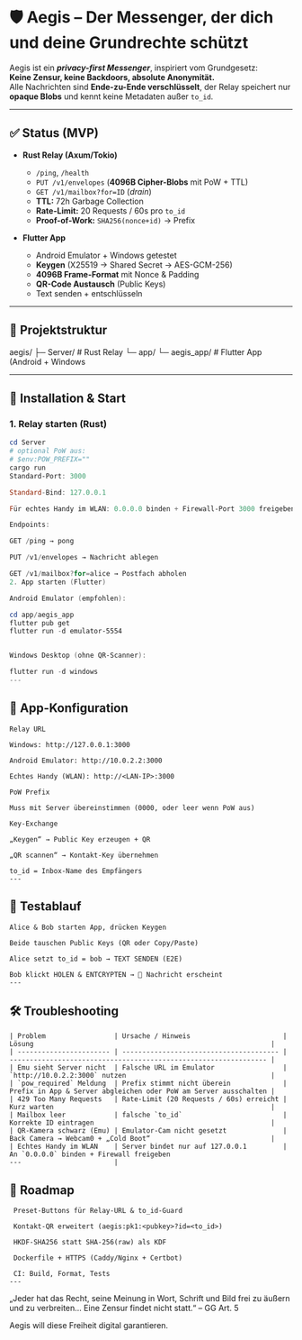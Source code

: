 # 🛡️ Aegis – Der Messenger, der dich und deine Grundrechte schützt

Aegis ist ein ***privacy-first Messenger***, inspiriert vom Grundgesetz:  
**Keine Zensur, keine Backdoors, absolute Anonymität.**  
Alle Nachrichten sind **Ende-zu-Ende verschlüsselt**, der Relay speichert nur **opaque Blobs** und kennt keine Metadaten außer `to_id`.

---

## ✅ Status (MVP)

- **Rust Relay (Axum/Tokio)**
  - `/ping`, `/health`
  - `PUT /v1/envelopes` (**4096B Cipher-Blobs** mit PoW + TTL)
  - `GET /v1/mailbox?for=ID` (*drain*)
  - **TTL:** 72h Garbage Collection  
  - **Rate-Limit:** 20 Requests / 60s pro `to_id`  
  - **Proof-of-Work:** `SHA256(nonce+id)` → Prefix

- **Flutter App**
  - Android Emulator + Windows getestet
  - **Keygen** (X25519 → Shared Secret → AES-GCM-256)
  - **4096B Frame-Format** mit Nonce & Padding
  - **QR-Code Austausch** (Public Keys)
  - Text senden + entschlüsseln

---

## 🚀 Projektstruktur
aegis/
├─ Server/ # Rust Relay
└─ app/
└─ aegis_app/ # Flutter App (Android + Windows


---

## 🔧 Installation & Start

### 1. Relay starten (Rust)
```powershell
cd Server
# optional PoW aus:
# $env:POW_PREFIX=""
cargo run
Standard-Port: 3000

Standard-Bind: 127.0.0.1

Für echtes Handy im WLAN: 0.0.0.0 binden + Firewall-Port 3000 freigeben.

Endpoints:

GET /ping → pong

PUT /v1/envelopes → Nachricht ablegen

GET /v1/mailbox?for=alice → Postfach abholen
2. App starten (Flutter)

Android Emulator (empfohlen):

cd app/aegis_app
flutter pub get
flutter run -d emulator-5554


Windows Desktop (ohne QR-Scanner):

flutter run -d windows
---
```
## 📱 App-Konfiguration
```
Relay URL

Windows: http://127.0.0.1:3000

Android Emulator: http://10.0.2.2:3000

Echtes Handy (WLAN): http://<LAN-IP>:3000

PoW Prefix

Muss mit Server übereinstimmen (0000, oder leer wenn PoW aus)

Key-Exchange

„Keygen“ → Public Key erzeugen + QR

„QR scannen“ → Kontakt-Key übernehmen

to_id = Inbox-Name des Empfängers
---
```
## 📩 Testablauf
```
Alice & Bob starten App, drücken Keygen

Beide tauschen Public Keys (QR oder Copy/Paste)

Alice setzt to_id = bob → TEXT SENDEN (E2E)

Bob klickt HOLEN & ENTCRYPTEN → 📩 Nachricht erscheint
---
```
## 🛠️ Troubleshooting
```
| Problem                 | Ursache / Hinweis                       | Lösung                                                           |
| ----------------------- | --------------------------------------- | ---------------------------------------------------------------- |
| Emu sieht Server nicht  | Falsche URL im Emulator                 | `http://10.0.2.2:3000` nutzen                                    |
| `pow_required` Meldung  | Prefix stimmt nicht überein             | Prefix in App & Server abgleichen oder PoW am Server ausschalten |
| 429 Too Many Requests   | Rate-Limit (20 Requests / 60s) erreicht | Kurz warten                                                      |
| Mailbox leer            | falsche `to_id`                         | Korrekte ID eintragen                                            |
| QR-Kamera schwarz (Emu) | Emulator-Cam nicht gesetzt              | Back Camera → Webcam0 + „Cold Boot“                              |
| Echtes Handy im WLAN    | Server bindet nur auf 127.0.0.1         | An `0.0.0.0` binden + Firewall freigeben
---                       |
```
## 📍 Roadmap
```
 Preset-Buttons für Relay-URL & to_id-Guard

 Kontakt-QR erweitert (aegis:pk1:<pubkey>?id=<to_id>)

 HKDF-SHA256 statt SHA-256(raw) als KDF

 Dockerfile + HTTPS (Caddy/Nginx + Certbot)

 CI: Build, Format, Tests
---
```
„Jeder hat das Recht, seine Meinung in Wort, Schrift und Bild frei zu äußern und zu verbreiten… Eine Zensur findet nicht statt.“ – GG Art. 5

Aegis will diese Freiheit digital garantieren.
